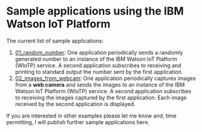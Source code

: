 # Sample applications using the IBM Watson IoT Platform

The current list of sample applications:

1. [01_random_number](examples/01_random_number): One application periodically sends a randomly generated number to an instance of the IBM Watson IoT Platform (WIoTP) service. A second application subscribes to receiving and printing to standard output the number sent by the first application.
2. [02_images_from_webcam](examples/02_images_from_webcam): One application periodically captures images from a __web camera__ and sends the images to an instance of the IBM Watson IoT Platform (WIoTP) service. A second application subscribes to receiving the images captured by the first application. Each image received by the second application is displayed.
 
If you are interested in other examples please let me know and, time permitting, I will publish further sample applications here.
